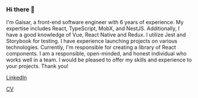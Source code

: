 ### Hi there 👋

I'm Gaisar, a front-end software engineer with 6 years of experience. My expertise includes React, TypeScript, MobX, and NestJS. Additionally, I have a good knowledge of Vue, React Native and Redux. I utilize Jest and Storybook for testing. I have experience launching projects on various technologies. Currently, I'm responsible for creating a library of React components.
I am a responsible, open-minded, and honest individual who works well in a team. I would be pleased to offer my skills and experience to your projects. Thank you!

[LinkedIn](https://www.linkedin.com/in/gaisdav/?locale=en_US)

[CV](https://drive.google.com/file/d/1VHWHq3b5A4DhgdHxjTiZtdqEzN5YLz_z/view?usp=sharing)


<!--
**gaisdav/gaisdav** is a ✨ _special_ ✨ repository because its `README.md` (this file) appears on your GitHub profile.

Here are some ideas to get you started:

- 🔭 I’m currently working on ...
- 🌱 I’m currently learning ...
- 👯 I’m looking to collaborate on ...
- 🤔 I’m looking for help with ...
- 💬 Ask me about ...
- 📫 How to reach me: ...
- 😄 Pronouns: ...
- ⚡ Fun fact: ...
-->
